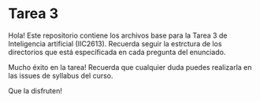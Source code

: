 # Tarea 3
Hola! Este repositorio contiene los archivos base para la Tarea 3 de Inteligencia artificial (IIC2613). Recuerda seguir la estrctura de los directorios que está específicada en cada pregunta del enunciado.

Mucho éxito en la tarea! Recuerda que cualquier duda puedes realizarla en las issues de syllabus del curso.

Que la disfruten!